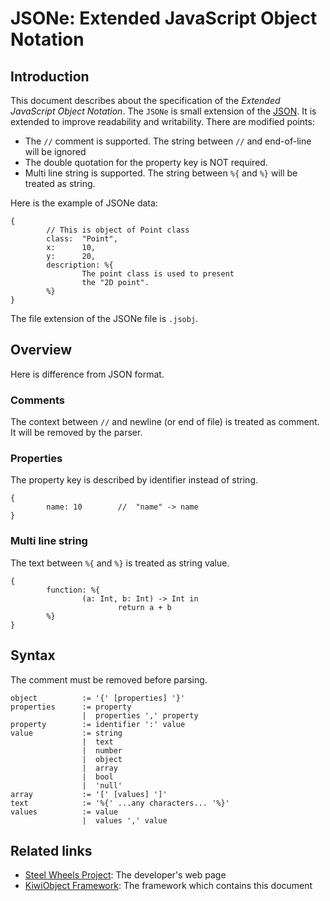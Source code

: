# JSONe: Extended JavaScript Object Notation
## Introduction
This document describes about the specification of
the _Extended JavaScript Object Notation_.
The `JSONe` is small extension of the [JSON](https://www.json.org/json-en.html).
It is extended to improve readability and writability.
There are modified points:
* The `//` comment is supported. The string between `//` and end-of-line will be ignored
* The double quotation for the property key is NOT required.
* Multi line string is supported. The string between `%{` and `%}` will be treated as string.

Here is the example of JSONe data:
````
{
        // This is object of Point class 
        class:  "Point",
        x:      10,
        y:      20,
        description: %{
                The point class is used to present
                the "2D point".
        %}
}
````
The file extension of the JSONe file is `.jsobj`.

## Overview
Here is difference from JSON format.
### Comments
The context between `//` and newline (or end of file) is treated as comment. It will be removed by the parser.

### Properties
The property key is described by identifier instead of string.
````
{
        name: 10        //  "name" -> name
}
````

### Multi line string
The text between `%{` and `%}` is treated as string value.
````
{
        function: %{
                (a: Int, b: Int) -> Int in
                        return a + b
        %}
}
````


## Syntax
The comment must be removed before parsing.
````
object          := '{' [properties] '}'
properties      := property
                |  properties ',' property
property        := identifier ':' value
value           := string
                |  text
                |  number
                |  object
                |  array
                |  bool
                |  'null'
array           := '[' [values] ']'
text            := '%{' ...any characters... '%}'
values          := value
                |  values ',' value

````

## Related links
* [Steel Wheels Project](https://steelwheels.github.io): The developer's web page
* [KiwiObject Framework](https://github.com/steelwheels/KiwiScript/tree/master/KiwiObject): The framework which contains this document
